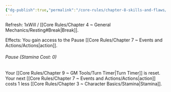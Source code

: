 ```yaml
---
{"dg-publish":true,"permalink":"/core-rules/chapter-8-skills-and-flaws/skill-list/will/rank-1/pause/"}
---
```


Refresh: 1xWill / [[Core Rules/Chapter 4 ~ General Mechanics/Resting#Break\|Break]].

Effects:
You gain access to the Pause [[Core Rules/Chapter 7 ~ Events and Actions/Actions\|action]].

###### Pause (Stamina Cost: 0)
Your [[Core Rules/Chapter 9 ~ GM Tools/Turn Timer\|Turn Timer]] is reset.
Your next [[Core Rules/Chapter 7 ~ Events and Actions/Actions\|action]] costs 1 less [[Core Rules/Chapter 3 ~ Character Basics/Stamina\|Stamina]].